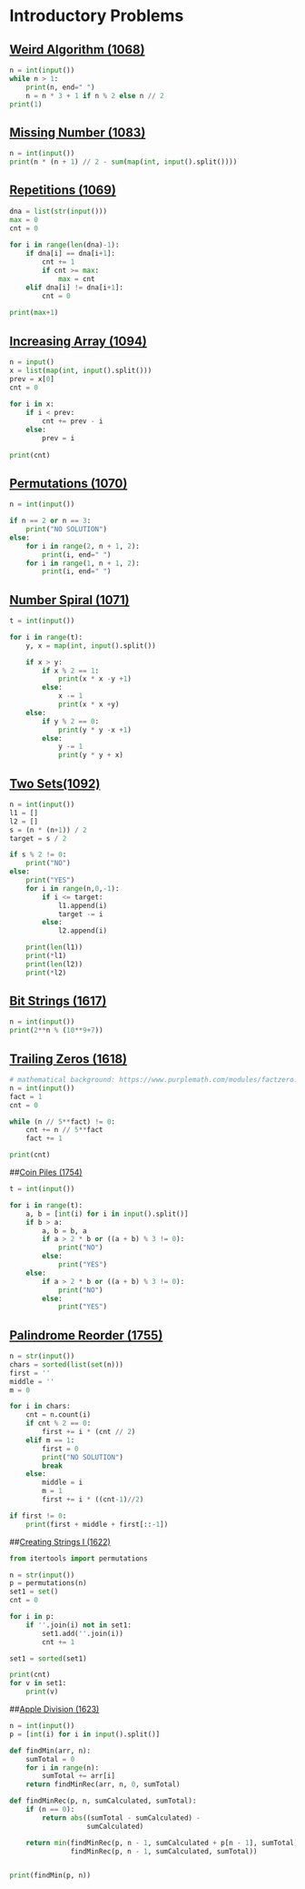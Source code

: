 # Introductory Problems

## [Weird Algorithm (1068)](https://cses.fi/problemset/task/1068/)
````python
n = int(input())
while n > 1:
    print(n, end=" ")
    n = n * 3 + 1 if n % 2 else n // 2
print(1)
````

## [Missing Number (1083)](https://cses.fi/problemset/task/1083)
````python
n = int(input())
print(n * (n + 1) // 2 - sum(map(int, input().split())))

````

## [Repetitions (1069)](https://cses.fi/problemset/task/1069)
````python
dna = list(str(input()))
max = 0
cnt = 0
 
for i in range(len(dna)-1):
    if dna[i] == dna[i+1]:
        cnt += 1
        if cnt >= max:
            max = cnt
    elif dna[i] != dna[i+1]:
        cnt = 0
 
print(max+1)
````

## [Increasing Array (1094)](https://cses.fi/problemset/task/1094)
```python
n = input()
x = list(map(int, input().split()))
prev = x[0]
cnt = 0
 
for i in x:
    if i < prev:
        cnt += prev - i
    else:
        prev = i
 
print(cnt)
```

## [Permutations (1070)](https://cses.fi/problemset/task/1070/)
````python
n = int(input())

if n == 2 or n == 3:
    print("NO SOLUTION")
else:
    for i in range(2, n + 1, 2):
        print(i, end=" ")
    for i in range(1, n + 1, 2):
        print(i, end=" ")
````

## [Number Spiral (1071)](https://cses.fi/problemset/task/1071/)
````python
t = int(input())

for i in range(t):
    y, x = map(int, input().split())

    if x > y:
        if x % 2 == 1:
            print(x * x -y +1)
        else:
            x -= 1
            print(x * x +y)
    else:
        if y % 2 == 0:
            print(y * y -x +1)
        else:
            y -= 1
            print(y * y + x)
````

## [Two Sets(1092)](https://cses.fi/problemset/task/1092/)
````python
n = int(input())
l1 = []
l2 = []
s = (n * (n+1)) / 2
target = s / 2

if s % 2 != 0:
    print("NO")
else:
    print("YES")
    for i in range(n,0,-1):
        if i <= target:
            l1.append(i)
            target -= i
        else:
            l2.append(i)

    print(len(l1))
    print(*l1)
    print(len(l2))
    print(*l2)
````
## [Bit Strings (1617)](https://cses.fi/problemset/task/1617)
````python
n = int(input())
print(2**n % (10**9+7))

````

## [Trailing Zeros (1618)](https://cses.fi/problemset/task/1618/)
````python
# mathematical background: https://www.purplemath.com/modules/factzero.htm
n = int(input())
fact = 1
cnt = 0

while (n // 5**fact) != 0:
    cnt += n // 5**fact
    fact += 1

print(cnt)
````

##[Coin Piles (1754)](https://cses.fi/problemset/task/1754/)
````python
t = int(input())

for i in range(t):
    a, b = [int(i) for i in input().split()]
    if b > a:
        a, b = b, a
        if a > 2 * b or ((a + b) % 3 != 0):
            print("NO")
        else:
            print("YES")
    else:
        if a > 2 * b or ((a + b) % 3 != 0):
            print("NO")
        else:
            print("YES")
````

## [Palindrome Reorder (1755)](https://cses.fi/problemset/task/1755)
````python
n = str(input())
chars = sorted(list(set(n)))
first = ''
middle = ''
m = 0

for i in chars:
    cnt = n.count(i)
    if cnt % 2 == 0:
        first += i * (cnt // 2)
    elif m == 1:
        first = 0
        print("NO SOLUTION")
        break
    else:
        middle = i
        m = 1
        first += i * ((cnt-1)//2)

if first != 0:
    print(first + middle + first[::-1])
````

##[Creating Strings I (1622)](https://cses.fi/problemset/task/1622/)
````python
from itertools import permutations

n = str(input())
p = permutations(n)
set1 = set()
cnt = 0

for i in p:
    if ''.join(i) not in set1:
        set1.add(''.join(i))
        cnt += 1

set1 = sorted(set1)

print(cnt)
for v in set1:
    print(v)
````

##[Apple Division (1623)](https://cses.fi/problemset/task/1623/)
````python
n = int(input())
p = [int(i) for i in input().split()]

def findMin(arr, n):
    sumTotal = 0
    for i in range(n):
        sumTotal += arr[i]
    return findMinRec(arr, n, 0, sumTotal)

def findMinRec(p, n, sumCalculated, sumTotal):
    if (n == 0):
        return abs((sumTotal - sumCalculated) - 
                   sumCalculated)

    return min(findMinRec(p, n - 1, sumCalculated + p[n - 1], sumTotal), 
               findMinRec(p, n - 1, sumCalculated, sumTotal))


print(findMin(p, n))
````